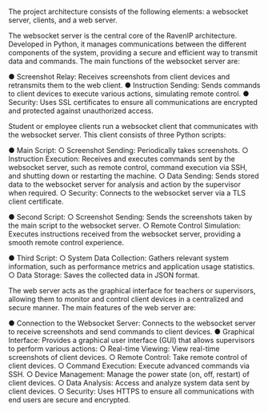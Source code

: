 
The project architecture consists of the following elements: a websocket server, clients, and a web server.

The websocket server is the central core of the RavenIP architecture. Developed in Python, it manages communications between the different components of the system, providing a secure and efficient way to transmit data and commands. The main functions of the websocket server are:

● Screenshot Relay: Receives screenshots from client devices and retransmits them to the web client.
● Instruction Sending: Sends commands to client devices to execute various actions, simulating remote control.
● Security: Uses SSL certificates to ensure all communications are encrypted and protected against unauthorized access.

Student or employee clients run a websocket client that communicates with the websocket server. This client consists of three Python scripts:

● Main Script:
○ Screenshot Sending: Periodically takes screenshots.
○ Instruction Execution: Receives and executes commands sent by the websocket server, such as remote control, command execution via SSH, and shutting down or restarting the machine.
○ Data Sending: Sends stored data to the websocket server for analysis and action by the supervisor when required.
○ Security: Connects to the websocket server via a TLS client certificate.

● Second Script:
○ Screenshot Sending: Sends the screenshots taken by the main script to the websocket server.
○ Remote Control Simulation: Executes instructions received from the websocket server, providing a smooth remote control experience.

● Third Script:
○ System Data Collection: Gathers relevant system information, such as performance metrics and application usage statistics.
○ Data Storage: Saves the collected data in JSON format.

The web server acts as the graphical interface for teachers or supervisors, allowing them to monitor and control client devices in a centralized and secure manner. The main features of the web server are:

● Connection to the Websocket Server: Connects to the websocket server to receive screenshots and send commands to client devices.
● Graphical Interface: Provides a graphical user interface (GUI) that allows supervisors to perform various actions:
○ Real-time Viewing: View real-time screenshots of client devices.
○ Remote Control: Take remote control of client devices.
○ Command Execution: Execute advanced commands via SSH.
○ Device Management: Manage the power state (on, off, restart) of client devices.
○ Data Analysis: Access and analyze system data sent by client devices.
○ Security: Uses HTTPS to ensure all communications with end users are secure and encrypted.
